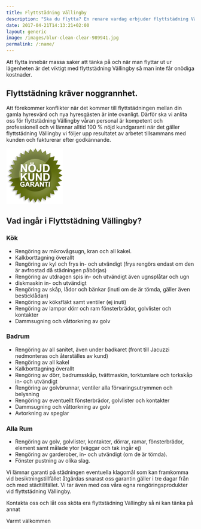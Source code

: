 ```yaml
---
title: Flyttstädning Vällingby
description: "Ska du flytta? En renare vardag erbjuder flyttstädning Vällingby."
date: 2017-04-21T14:13:21+02:00
layout: generic
image: /images/blur-clean-clear-989941.jpg
permalink: /:name/
---
```

Att flytta innebär massa saker att tänka på och när man flyttar ut ur lägenheten är det viktigt med flyttstädning Vällingby så man inte får onödiga kostnader.

## Flyttstädning kräver noggrannhet.

Att förekommer konflikter när det kommer till flyttstädningen mellan din gamla hyresvärd och nya hyresgästen är inte ovanligt. Därför ska vi anlita oss för flyttstädning Vällingby våran personal är kompetent och professionell och vi lämnar alltid 100 % nöjd kundgaranti när det gäller flyttstädning Vällingby vi följer upp resultatet av arbetet tillsammans med kunden och fakturerar efter godkännande.

[![alt text](/images/ikon/nojdkund.png "Nöjd Kund Garanti")](https://enrenarevardag.se/pris/) 

## Vad ingår i Flyttstädning Vällingby?

### Kök

- Rengöring av mikrovågsugn, kran och all kakel.
- Kalkborttagning överallt
- Rengöring av kyl och frys in- och utvändigt (frys rengörs endast om den är avfrostad då städningen påbörjas)
- Rengöring av utdragen spis in- och utvändigt även ugnsplåtar och ugn
- diskmaskin in- och utvändigt
- Rengöring av skåp, lådor och bänkar (inuti om de är tömda, gäller även besticklådan)
- Rengöring av köksfläkt samt ventiler (ej inuti)
- Rengöring av lampor dörr och ram fönsterbrädor, golvlister och kontakter
- Dammsugning och våttorkning av golv

### Badrum

- Rengöring av all sanitet, även under badkaret (front till Jacuzzi nedmonteras och återställes av kund)
- Rengöring av all kakel
- Kalkborttagning överallt
- Rengöring av dörr, badrumsskåp, tvättmaskin, torktumlare och torkskåp in- och utvändigt
- Rengöring av golvbrunnar, ventiler alla förvaringsutrymmen och belysning
- Rengöring av eventuellt fönsterbrädor, golvlister och kontakter
- Dammsugning och våttorkning av golv
- Avtorkning av speglar

### Alla Rum

- Rengöring av golv, golvlister, kontakter, dörrar, ramar, fönsterbrädor, element samt målade ytor (väggar och tak ingår ej)
- Rengöring av garderober, in- och utvändigt (om de är tömda).
- Fönster pustning av olika slag.

Vi lämnar garanti på städningen eventuella klagomål som kan framkomma vid besiktningstillfället åtgärdas snarast oss garantin gäller i tre dagar från och med städtillfället. Vi tar även med oss våra egna rengöringsprodukter vid flyttstädning Vällingby.

Kontakta oss och låt oss sköta era flyttstädning Vällingby så ni kan tänka på annat

Varmt välkommen
